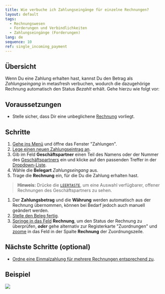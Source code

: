 ```yaml
---
title: Wie verbuche ich Zahlungseingänge für einzelne Rechnungen?
layout: default
tags:
  - Rechnungswesen
  - Forderungen und Verbindlichkeiten
  - Zahlungseingänge (Forderungen)
lang: de
sequence: 10
ref: single_incoming_payment
---
```


## Übersicht
Wenn Du eine Zahlung erhalten hast, kannst Du den Betrag als *Zahlungseingang* in metasfresh verbuchen, wodurch die dazugehörige Rechnung automatisch den Status *Bezahlt* erhält. Gehe hierzu wie folgt vor:

## Voraussetzungen
- Stelle sicher, dass Dir eine unbeglichene [Rechnung](Zu_Auftrag_Rechnung_erstellen) vorliegt.

## Schritte
1. [Gehe ins Menü](Menu) und öffne das Fenster "Zahlungen".
1. [Lege einen neuen Zahlungseintrag an](Neuer_Datensatz_Fenster_Webui).
1. Gib im Feld **Geschäftspartner** einen Teil des Namens oder der Nummer des [Geschäftspartners](Neuer_Geschaeftspartner) ein und klicke auf den passenden Treffer in der [Dropdown-Liste](Liste_Keyboard_Shortcuts).
1. Wähle die **Belegart** *Zahlungseingang* aus.
1. Trage die **Rechnung** ein, für die Du die Zahlung erhalten hast.
 >**Hinweis:** Drücke die [`LEERTASTE`](Liste_Keyboard_Shortcuts), um eine Auswahl verfügbarer, offener Rechnungen des Geschäftspartners zu sehen.

1. Der **Zahlungsbetrag** und die **Währung** werden automatisch aus der Rechnung übernommen, können bei Bedarf jedoch auch manuell geändert werden.
1. [Stelle den Beleg fertig](BelegverarbeitungFertigstellen).
1. [Springe in das Feld](Springezu) **Rechnung**, um den Status der Rechnung zu überprüfen, ***oder*** gehe alternativ zur Registerkarte "Zuordnungen" und [zoome](Zoomen_in_Tabellenfeld) in das Feld in der Spalte **Rechnung** der Zuordnungszeile.

## Nächste Schritte (optional)
- [Ordne eine Einmalzahlung für mehrere Rechnungen entsprechend zu](Zahlungseingaenge_manuelle_Zuordnung).

## Beispiel
![](assets/Einzelner_Zahlungseingang.gif)

